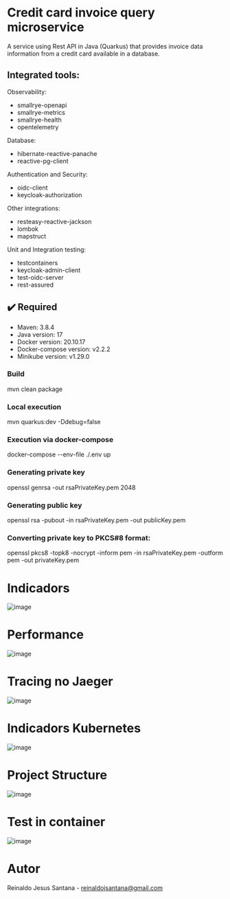# Credit card invoice query microservice

A service using Rest API in Java (Quarkus) that provides invoice data information from a credit card available in a database.


## Integrated tools:

Observability:

* smallrye-openapi
* smallrye-metrics
* smallrye-health 
* opentelemetry


Database:
* hibernate-reactive-panache
* reactive-pg-client


Authentication and Security:
* oidc-client
* keycloak-authorization

Other integrations:
* resteasy-reactive-jackson
* lombok
* mapstruct

Unit and Integration testing:
* testcontainers
* keycloak-admin-client
* test-oidc-server
* rest-assured


## ✔️ Required
* Maven: 3.8.4
* Java version: 17
* Docker version: 20.10.17
* Docker-compose version: v2.2.2
* Minikube version: v1.29.0


### Build
mvn clean package


### Local execution
mvn quarkus:dev -Ddebug=false


### Execution via docker-compose
docker-compose --env-file ./.env up


### Generating private key
openssl genrsa -out rsaPrivateKey.pem 2048


### Generating public key
openssl rsa -pubout -in rsaPrivateKey.pem -out publicKey.pem


### Converting private key to PKCS#8 format:
openssl pkcs8 -topk8 -nocrypt -inform pem -in rsaPrivateKey.pem -outform pem -out privateKey.pem



# Indicadors
![image](https://user-images.githubusercontent.com/17239827/225927764-6ea876b9-919d-4761-822e-acf100f2f3c7.png)


# Performance
![image](https://user-images.githubusercontent.com/17239827/225932487-f5e90504-3015-4e74-a9fd-c492ea9c3c69.png)


# Tracing no Jaeger
![image](https://user-images.githubusercontent.com/17239827/225927438-e5b6bbf1-12fd-400d-956c-836eb6abe36f.png)


# Indicadors Kubernetes
![image](https://user-images.githubusercontent.com/17239827/225927225-93b47c5d-1fe7-42ab-9314-58baa8d67f0a.png)


# Project Structure
![image](https://user-images.githubusercontent.com/17239827/225925543-26bb4148-5283-4d1a-b98a-f72ab3e681d1.png)


# Test in container
![image](https://user-images.githubusercontent.com/17239827/225934234-bdb98f70-d4ac-486a-b412-ebb001f5175d.png)



# Autor
Reinaldo Jesus Santana - reinaldojsantana@gmail.com
